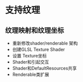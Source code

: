 # 支持纹理
## 纹理映射和纹理坐标
+ 重新修改shader/renderable 架构
+ 创建GLSL Texture Shader
+ 设置 Texture坐标
+ Shader和引起交互
+ Shader和DefaultResources共享
+ Renderable类扩展

